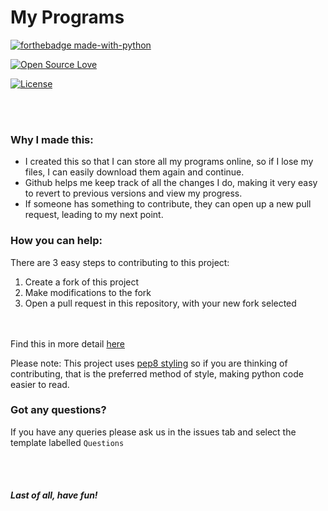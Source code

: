 # My Programs
[![forthebadge made-with-python](http://ForTheBadge.com/images/badges/made-with-python.svg)](https://www.python.org/)

[![Open Source Love](https://badges.frapsoft.com/os/v1/open-source-175x29.png?v=103)](https://github.com/ellerbrock/open-source-badges/)

[![License](https://img.shields.io/badge/License-Apache%202.0-blue.svg)](https://opensource.org/licenses/Apache-2.0)

<br></br>

### Why I made this:
* I created this so that I can store all my programs online, so if I lose my files, I can easily download them again and continue.
* Github helps me keep track of all the changes I do, making it very easy to revert to previous versions and view my progress.
* If someone has something to contribute, they can open up a new pull request, leading to my next point.

### How you can help:
 There are 3 easy steps to contributing to this project:
 1. Create a fork of this project
 1. Make modifications to the fork
 1. Open a pull request in this repository, with your new fork selected
 
<br></br>
Find this in more detail [here](https://help.github.com/en/articles/creating-a-pull-request-from-a-fork)

Please note:
This project uses [pep8 styling](https://www.python.org/dev/peps/pep-0008/) so if you are thinking of contributing, 
that is the preferred method of style, making python code easier to read.

### Got any questions?
If you have any queries please ask us in the issues tab and select the template labelled `Questions`

<br></br>

##### Last of all, have fun!